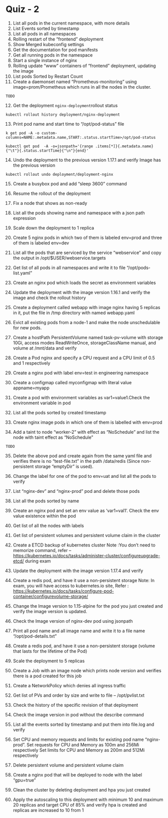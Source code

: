# Quiz - 2

1. List all pods in the current namespace, with more details
2. List Events sorted by timestamp
3. List all pods in all namespaces
4. Rolling restart of the “frontend” deployment
5. Show Merged kubeconfig settings
6. Get the documentation for pod manifests
7. Get all running pods in the namespace
8. Start a single instance of nginx
9. Rolling update “www” containers of “frontend” deployment, updating the image
10. List pods Sorted by Restart Count
11. Create a daemonset named “Prometheus-monitoring” using image=prom/Prometheus which runs in all the nodes in the cluster.

```shell
TODO
```
12. Get the deployment `nginx-deployment`rollout status 

```shell
kubectl rollout history deployment/nginx-deployment
```

13. Print pod name and start time to “/opt/pod-status” file

```shell
k get pod -A -o custom-columns=NAME:.metadata.name,START:.status.startTime>/opt/pod-status

kubectl get pod  -A -o=jsonpath='{range .items[*]}{.metadata.name}{"\t"}{.status.startTime}{"\n"}{end}'

```

14. Undo the deployment to the previous version 1.17.1 and verify Image has the previous version

```shell
kubectl rollout undo deployment/deployment-nginx
```

15. Create a busybox pod and add “sleep 3600” command
16. Resume the rollout of the deployment
17. Fix a node that shows as non-ready
18. List all the pods showing name and namespace with a json path expression
19. Scale down the deployment to 1 replica
20. Create 5 nginx pods in which two of them is labeled env=prod and three of them is labeled env=dev
21. List all the pods that are serviced by the service “webservice” and copy the output in /opt/$USER/webservice.targets
22. Get list of all pods in all namespaces and write it to file “/opt/pods-list.yaml”
23. Create an nginx pod which loads the secret as environment variables

24. Update the deployment with the image version 1.16.1 and verify the image and check the rollout history


25. Create a deployment called webapp with image nginx having 5 replicas in it, put the file in /tmp directory with named webapp.yaml

26. Evict all existing pods from a node-1 and make the node unschedulable for new pods.

27. Create a hostPath PersistentVolume named task-pv-volume with storage 10Gi, access modes ReadWriteOnce, storageClassName manual, and volume at /mnt/data and verify

28. Create a Pod nginx and specify a CPU request and a CPU limit of 0.5 and 1 respectively

29. Create a nginx pod with label env=test in engineering namespace


30. Create a configmap called myconfigmap with literal value appname=myapp


31. Create a pod with environment variables as var1=value1.Check the environment variable in pod

32. List all the pods sorted by created timestamp

33. Create nginx image pods in which one of them is labelled with env=prod

34. Add a taint to node “worker-2” with effect as “NoSchedule” and list the node with taint effect as “NoSchedule”
```shell
TODO
```

35. Delete the above pod and create again from the same yaml file and verifies there is no “test-file.txt” in the path /data/redis (Since non-persistent storage “emptyDir” is used).

36. Change the label for one of the pod to env=uat and list all the pods to verify


37. List “nginx-dev” and “nginx-prod” pod and delete those pods

38. List all the pods sorted by name

39. Create an nginx pod and set an env value as ‘var1=val1’. Check the env value existence within the pod

40. Get list of all the nodes with labels

41. Get list of persistent volumes and persistent volume claim in the cluster

42. Create a ETCD backup of kubernetes cluster Note :You don’t need to memorize command, refer – https://kubernetes.io/docs/tasks/administer-cluster/configureupgrade-etcd/ during exam

43. Update the deployment with the image version 1.17.4 and verify

44. Create a redis pod, and have it use a non-persistent storage Note: In exam, you will have access to kubernetes.io site, Refer : https://kubernetes.io/docs/tasks/configure-pod-container/configurevolume-storage/


45. Change the Image version to 1.15-alpine for the pod you just created and verify the image version is updated.
46. Check the Image version of nginx-dev pod using jsonpath
47. Print all pod name and all image name and write it to a file name “/opt/pod-details.txt”
48. Create a redis pod, and have it use a non-persistent storage (volume that lasts for the lifetime of the Pod)
49. Scale the deployment to 5 replicas
50. Create a Job with an image node which prints node version and verifies there is a pod created for this job
51. Create a NetworkPolicy which denies all ingress traffic
52. Get list of PVs and order by size and write to file – /opt/pvlist.txt
53. Check the history of the specific revision of that deployment
54. Check the image version in pod without the describe command
55. List all the events sorted by timestamp and put them into file.log and verify
56. Set CPU and memory requests and limits for existing pod name “nginx-prod”. Set requests for CPU and Memory as 100m and 256Mi respectively Set limits for CPU and Memory as 200m and 512Mi respectively
57. Delete persistent volume and persistent volume claim
58. Create a nginx pod that will be deployed to node with the label “gpu=true”

59. Clean the cluster by deleting deployment and hpa you just created
60. Apply the autoscaling to this deployment with minimum 10 and maximum 20 replicas and target CPU of 85% and verify hpa is created and replicas are increased to 10 from 1
